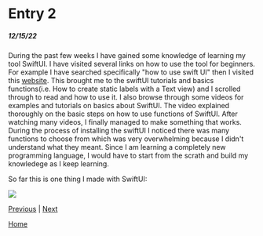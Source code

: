 # Entry 2
##### 12/15/22


During the past few weeks I have gained some knowledge of learning my tool SwiftUI. I have visited several links on how to use the tool for beginners. For example I have searched specifically "how to use swift UI" then I visited this [website](https://www.hackingwithswift.com/quick-start/swiftui). This brought me to the swiftUI tutorials and basics functions(i.e. How to create static labels with a Text view) and I scrolled through to read and how to use it. I also browse through some videos for examples and tutorials on basics about SwiftUI. The video explained thoroughly on the basic steps on how to use functions of SwiftUI. After watching many videos, I finally managed to make something that works. During the process of installing the swiftUI I noticed there was many functions to choose from which was very overwhelming because I didn't understand what they meant. Since I am learning a completely new programming language, I would have to start from the scrath and build my knowledege as I keep learning.

So far this is one thing I made with SwiftUI:

![](mukhammadlatifl1280/apcsa-freedom-project/code.png)


[Previous](entry01.md) | [Next](entry03.md)

[Home](../README.md)
